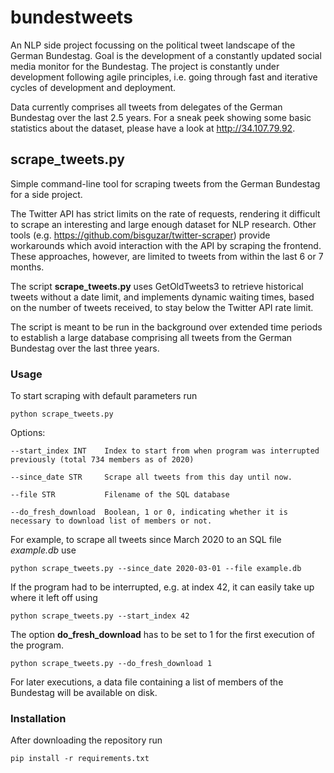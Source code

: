# bundestweets

An NLP side project focussing on the political tweet landscape of the German Bundestag. Goal is the development of a constantly updated social media monitor for the Bundestag. The project is constantly under development following agile principles, i.e. going through fast and iterative cycles of development and deployment.

Data currently comprises all tweets from delegates of the German Bundestag over the last 2.5 years. For a sneak peek showing some basic statistics about the dataset, please have a look at http://34.107.79.92.
 
## scrape_tweets.py

Simple command-line tool for scraping tweets from the German Bundestag for a side project. 

The Twitter API has strict limits on the rate of requests, rendering it difficult to scrape an interesting and large enough dataset for NLP research. Other tools (e.g. https://github.com/bisguzar/twitter-scraper) provide workarounds which avoid interaction with the API by scraping the frontend. These approaches, however, are limited to tweets from within the last 6 or 7 months. 

The script **scrape_tweets.py** uses GetOldTweets3 to retrieve historical tweets without a date limit, and implements dynamic waiting times, based on the number of tweets received, to stay below the Twitter API rate limit.

The script is meant to be run in the background over extended time periods to establish a large database comprising all tweets from the German Bundestag over the last three years.

### Usage

To start scraping with default parameters run
    
`python scrape_tweets.py`

Options:

    --start_index INT    Index to start from when program was interrupted previously (total 734 members as of 2020)
    
    --since_date STR     Scrape all tweets from this day until now.  
    
    --file STR           Filename of the SQL database
    
    --do_fresh_download  Boolean, 1 or 0, indicating whether it is necessary to download list of members or not.

For example, to scrape all tweets since March 2020 to an SQL file *example.db* use

`python scrape_tweets.py --since_date 2020-03-01 --file example.db`

If the program had to be interrupted, e.g. at index 42, it can easily take up where it left off using

`python scrape_tweets.py --start_index 42`

The option **do_fresh_download** has to be set to 1 for the first execution of the program. 

`python scrape_tweets.py --do_fresh_download 1`

For later executions, a data file containing a list of members of the Bundestag will be available on disk.

### Installation

After downloading the repository run 

`pip install -r requirements.txt`
